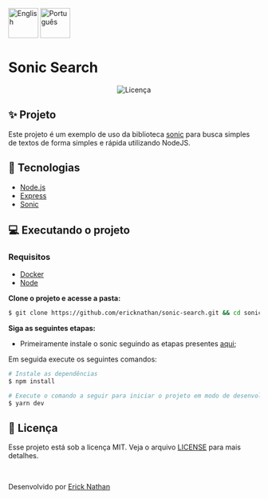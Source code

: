 [<img width=60 src="https://img.shields.io/static/v1?label=EN&message=US&color=1B4079&labelColor=404040&style=flat-square" alt="English" />](.github/english/README.md)
[<img width=60 src="https://img.shields.io/static/v1?label=PT&message=BR&color=1B4079&labelColor=404040&style=flat-square" alt="Português" />](README.md)

# Sonic Search
<p align="center">
    <img alt="Licença" src="https://img.shields.io/static/v1?label=Licenca&message=MIT&color=1B4079&labelColor=404040&style=flat-square">
</p>

## ✨ Projeto
Este projeto é um exemplo de uso da biblioteca [sonic](https://github.com/valeriansaliou/sonic) para busca simples de textos de forma simples e rápida utilizando NodeJS.

## 🚀 Tecnologias

- [Node.js](https://nodejs.org/en/)
- [Express](https://expressjs.com/pt-br/)
- [Sonic](https://github.com/valeriansaliou/sonic)

## 💻 Executando o projeto

### Requisitos

- [Docker](https://www.docker.com/)
- [Node](https://nodejs.org/en/download/)

**Clone o projeto e acesse a pasta:**

```bash
$ git clone https://github.com/ericknathan/sonic-search.git && cd sonic-search
```

**Siga as seguintes etapas:**

- Primeiramente instale o sonic seguindo as etapas presentes [aqui](https://github.com/valeriansaliou/sonic#installation);

Em seguida execute os seguintes comandos:
```bash
# Instale as dependências
$ npm install

# Execute o comando a seguir para iniciar o projeto em modo de desenvolvimento
$ yarn dev
```

## 📄 Licença

Esse projeto está sob a licença MIT. Veja o arquivo [LICENSE](LICENSE) para mais detalhes.

<br />

Desenvolvido por [Erick Nathan](https://www.linkedin.com/in/ericknathan/)
